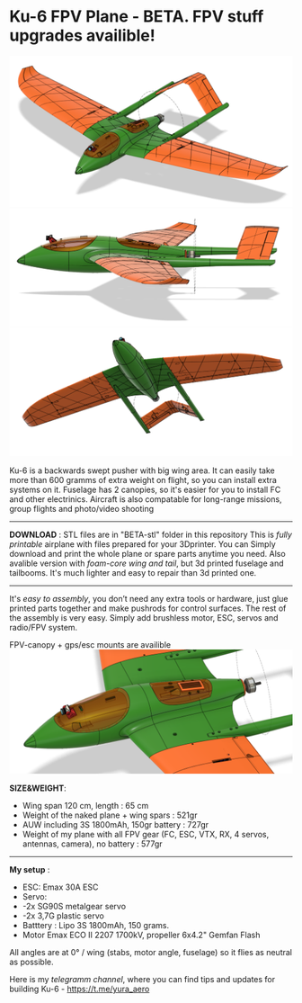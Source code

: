 # Ku-6 FPV Plane - BETA. FPV stuff upgrades availible!
![alt text](https://github.com/YuRa-Aero/Ku-6-FPV-Plane/blob/images/View-31.png?raw=true)
![alt text](https://github.com/YuRa-Aero/Ku-6-FPV-Plane/blob/images/View-32.png?raw=true)
![alt text](https://github.com/YuRa-Aero/Ku-6-FPV-Plane/blob/images/View-33.png?raw=true)

 Ku-6 is a backwards swept pusher with big wing area. It can easily take more than 600 gramms of extra weight on flight, so you can install extra systems on it. 
Fuselage has 2 canopies, so it's easier for you to install FC and other electrinics. Aircraft is also compatable for long-range missions, group flights and photo/video shooting
___
**DOWNLOAD** : STL files are in "BETA-stl" folder in this repository
 This is *fully printable* airplane with files prepared for your 3Dprinter. You can Simply download and print
the whole plane or spare parts anytime you need.
Also avalible version with *foam-core wing and tail*, but 3d printed fuselage and tailbooms. It's much lighter and easy to repair than 3d printed one.
___
 It's *easy to assembly*, you don’t need any extra tools or hardware, just glue printed
parts together and make pushrods for control surfaces. The rest of the assembly is very
easy. Simply add brushless motor, ESC, servos and radio/FPV system. 

 FPV-canopy + gps/esc mounts are availible 
![alt text](https://github.com/YuRa-Aero/Ku-6-FPV-Plane/blob/images/View-34.png?raw=true)

**SIZE&WEIGHT**:
<ul>
      <li>Wing span 120 cm, length : 65 cm</li>
      <li>Weight of the naked plane + wing spars : 521gr</li>
      <li>AUW including 3S 1800mAh, 150gr battery : 727gr</li>
      <li>Weight of my plane with all FPV gear (FC, ESC, VTX, RX, 4 servos, antennas, camera), no battery : 577gr </li>
</ul>

___

**My setup** :
- ESC: Emax 30A ESC
- Servo:
- -2x SG90S metalgear servo
- -2x 3,7G plastic servo
- Batttery : Lipo 3S 1800mAh, 150 grams.
- Motor Emax ECO II 2207 1700kV, propeller 6x4.2" Gemfan Flash
  
 All angles are at 0° / wing (stabs, motor angle, fuselage) so it flies as neutral as possible.

Here is my *telegramm channel*, where you can find tips and updates for building Ku-6 - https://t.me/yura_aero 

